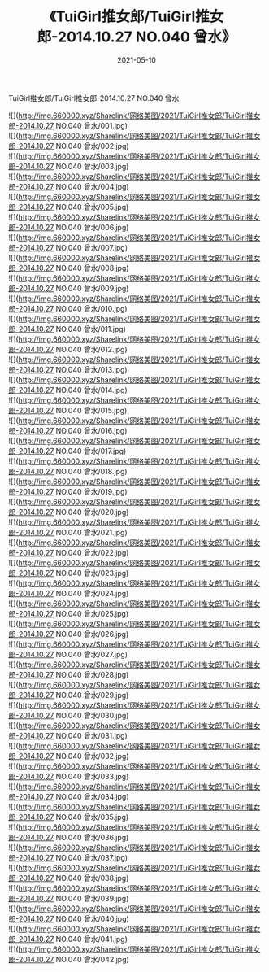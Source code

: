 ﻿---
layout: post
title:  《TuiGirl推女郎/TuiGirl推女郎-2014.10.27 NO.040 曾水》
date:   2021-05-10
img: http://img.660000.xyz/Sharelink/网络美图/2021/TuiGirl推女郎/TuiGirl推女郎-2014.10.27 NO.040 曾水/000.jpg
categories: [美女, 清纯, 唯美]
---

TuiGirl推女郎/TuiGirl推女郎-2014.10.27 NO.040 曾水

 ![](http://img.660000.xyz/Sharelink/网络美图/2021/TuiGirl推女郎/TuiGirl推女郎-2014.10.27 NO.040 曾水/001.jpg) <br>![](http://img.660000.xyz/Sharelink/网络美图/2021/TuiGirl推女郎/TuiGirl推女郎-2014.10.27 NO.040 曾水/002.jpg) <br>![](http://img.660000.xyz/Sharelink/网络美图/2021/TuiGirl推女郎/TuiGirl推女郎-2014.10.27 NO.040 曾水/003.jpg) <br>![](http://img.660000.xyz/Sharelink/网络美图/2021/TuiGirl推女郎/TuiGirl推女郎-2014.10.27 NO.040 曾水/004.jpg) <br>![](http://img.660000.xyz/Sharelink/网络美图/2021/TuiGirl推女郎/TuiGirl推女郎-2014.10.27 NO.040 曾水/005.jpg) <br>![](http://img.660000.xyz/Sharelink/网络美图/2021/TuiGirl推女郎/TuiGirl推女郎-2014.10.27 NO.040 曾水/006.jpg) <br>![](http://img.660000.xyz/Sharelink/网络美图/2021/TuiGirl推女郎/TuiGirl推女郎-2014.10.27 NO.040 曾水/007.jpg) <br>![](http://img.660000.xyz/Sharelink/网络美图/2021/TuiGirl推女郎/TuiGirl推女郎-2014.10.27 NO.040 曾水/008.jpg) <br>![](http://img.660000.xyz/Sharelink/网络美图/2021/TuiGirl推女郎/TuiGirl推女郎-2014.10.27 NO.040 曾水/009.jpg) <br>![](http://img.660000.xyz/Sharelink/网络美图/2021/TuiGirl推女郎/TuiGirl推女郎-2014.10.27 NO.040 曾水/010.jpg) <br>![](http://img.660000.xyz/Sharelink/网络美图/2021/TuiGirl推女郎/TuiGirl推女郎-2014.10.27 NO.040 曾水/011.jpg) <br>![](http://img.660000.xyz/Sharelink/网络美图/2021/TuiGirl推女郎/TuiGirl推女郎-2014.10.27 NO.040 曾水/012.jpg) <br>![](http://img.660000.xyz/Sharelink/网络美图/2021/TuiGirl推女郎/TuiGirl推女郎-2014.10.27 NO.040 曾水/013.jpg) <br>![](http://img.660000.xyz/Sharelink/网络美图/2021/TuiGirl推女郎/TuiGirl推女郎-2014.10.27 NO.040 曾水/014.jpg) <br>![](http://img.660000.xyz/Sharelink/网络美图/2021/TuiGirl推女郎/TuiGirl推女郎-2014.10.27 NO.040 曾水/015.jpg) <br>![](http://img.660000.xyz/Sharelink/网络美图/2021/TuiGirl推女郎/TuiGirl推女郎-2014.10.27 NO.040 曾水/016.jpg) <br>![](http://img.660000.xyz/Sharelink/网络美图/2021/TuiGirl推女郎/TuiGirl推女郎-2014.10.27 NO.040 曾水/017.jpg) <br>![](http://img.660000.xyz/Sharelink/网络美图/2021/TuiGirl推女郎/TuiGirl推女郎-2014.10.27 NO.040 曾水/018.jpg) <br>![](http://img.660000.xyz/Sharelink/网络美图/2021/TuiGirl推女郎/TuiGirl推女郎-2014.10.27 NO.040 曾水/019.jpg) <br>![](http://img.660000.xyz/Sharelink/网络美图/2021/TuiGirl推女郎/TuiGirl推女郎-2014.10.27 NO.040 曾水/020.jpg) <br>![](http://img.660000.xyz/Sharelink/网络美图/2021/TuiGirl推女郎/TuiGirl推女郎-2014.10.27 NO.040 曾水/021.jpg) <br>![](http://img.660000.xyz/Sharelink/网络美图/2021/TuiGirl推女郎/TuiGirl推女郎-2014.10.27 NO.040 曾水/022.jpg) <br>![](http://img.660000.xyz/Sharelink/网络美图/2021/TuiGirl推女郎/TuiGirl推女郎-2014.10.27 NO.040 曾水/023.jpg) <br>![](http://img.660000.xyz/Sharelink/网络美图/2021/TuiGirl推女郎/TuiGirl推女郎-2014.10.27 NO.040 曾水/024.jpg) <br>![](http://img.660000.xyz/Sharelink/网络美图/2021/TuiGirl推女郎/TuiGirl推女郎-2014.10.27 NO.040 曾水/025.jpg) <br>![](http://img.660000.xyz/Sharelink/网络美图/2021/TuiGirl推女郎/TuiGirl推女郎-2014.10.27 NO.040 曾水/026.jpg) <br>![](http://img.660000.xyz/Sharelink/网络美图/2021/TuiGirl推女郎/TuiGirl推女郎-2014.10.27 NO.040 曾水/027.jpg) <br>![](http://img.660000.xyz/Sharelink/网络美图/2021/TuiGirl推女郎/TuiGirl推女郎-2014.10.27 NO.040 曾水/028.jpg) <br>![](http://img.660000.xyz/Sharelink/网络美图/2021/TuiGirl推女郎/TuiGirl推女郎-2014.10.27 NO.040 曾水/029.jpg) <br>![](http://img.660000.xyz/Sharelink/网络美图/2021/TuiGirl推女郎/TuiGirl推女郎-2014.10.27 NO.040 曾水/030.jpg) <br>![](http://img.660000.xyz/Sharelink/网络美图/2021/TuiGirl推女郎/TuiGirl推女郎-2014.10.27 NO.040 曾水/031.jpg) <br>![](http://img.660000.xyz/Sharelink/网络美图/2021/TuiGirl推女郎/TuiGirl推女郎-2014.10.27 NO.040 曾水/032.jpg) <br>![](http://img.660000.xyz/Sharelink/网络美图/2021/TuiGirl推女郎/TuiGirl推女郎-2014.10.27 NO.040 曾水/033.jpg) <br>![](http://img.660000.xyz/Sharelink/网络美图/2021/TuiGirl推女郎/TuiGirl推女郎-2014.10.27 NO.040 曾水/034.jpg) <br>![](http://img.660000.xyz/Sharelink/网络美图/2021/TuiGirl推女郎/TuiGirl推女郎-2014.10.27 NO.040 曾水/035.jpg) <br>![](http://img.660000.xyz/Sharelink/网络美图/2021/TuiGirl推女郎/TuiGirl推女郎-2014.10.27 NO.040 曾水/036.jpg) <br>![](http://img.660000.xyz/Sharelink/网络美图/2021/TuiGirl推女郎/TuiGirl推女郎-2014.10.27 NO.040 曾水/037.jpg) <br>![](http://img.660000.xyz/Sharelink/网络美图/2021/TuiGirl推女郎/TuiGirl推女郎-2014.10.27 NO.040 曾水/038.jpg) <br>![](http://img.660000.xyz/Sharelink/网络美图/2021/TuiGirl推女郎/TuiGirl推女郎-2014.10.27 NO.040 曾水/039.jpg) <br>![](http://img.660000.xyz/Sharelink/网络美图/2021/TuiGirl推女郎/TuiGirl推女郎-2014.10.27 NO.040 曾水/040.jpg) <br>![](http://img.660000.xyz/Sharelink/网络美图/2021/TuiGirl推女郎/TuiGirl推女郎-2014.10.27 NO.040 曾水/041.jpg) <br>![](http://img.660000.xyz/Sharelink/网络美图/2021/TuiGirl推女郎/TuiGirl推女郎-2014.10.27 NO.040 曾水/042.jpg) <br>